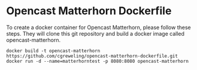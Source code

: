 Opencast Matterhorn Dockerfile
==============================

To create a docker container for Opencast Matterhorn, please follow these steps.
They will clone this git repository and build a docker image called
opencast-matterhorn.

```
docker build -t opencast-matterhorn https://github.com/cgreweling/opencast-matterhorn-dockerfile.git
docker run -d --name=matterhorntest -p 8080:8080 opencast-matterhorn
```
